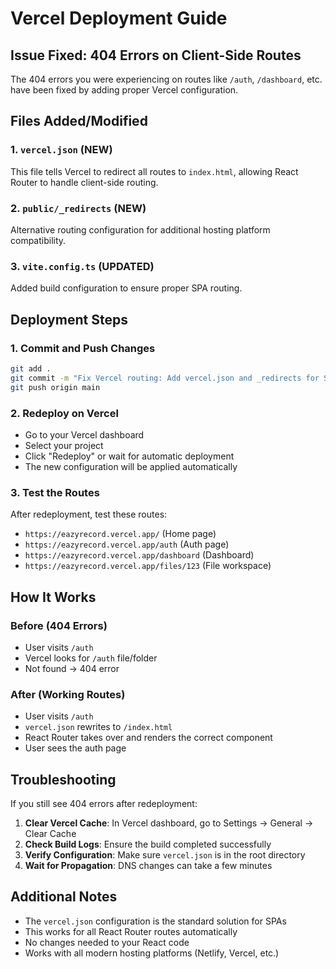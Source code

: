 # Vercel Deployment Guide

## Issue Fixed: 404 Errors on Client-Side Routes

The 404 errors you were experiencing on routes like `/auth`, `/dashboard`, etc. have been fixed by adding proper Vercel configuration.

## Files Added/Modified

### 1. `vercel.json` (NEW)
This file tells Vercel to redirect all routes to `index.html`, allowing React Router to handle client-side routing.

### 2. `public/_redirects` (NEW)
Alternative routing configuration for additional hosting platform compatibility.

### 3. `vite.config.ts` (UPDATED)
Added build configuration to ensure proper SPA routing.

## Deployment Steps

### 1. Commit and Push Changes
```bash
git add .
git commit -m "Fix Vercel routing: Add vercel.json and _redirects for SPA support"
git push origin main
```

### 2. Redeploy on Vercel
- Go to your Vercel dashboard
- Select your project
- Click "Redeploy" or wait for automatic deployment
- The new configuration will be applied automatically

### 3. Test the Routes
After redeployment, test these routes:
- `https://eazyrecord.vercel.app/` (Home page)
- `https://eazyrecord.vercel.app/auth` (Auth page)
- `https://eazyrecord.vercel.app/dashboard` (Dashboard)
- `https://eazyrecord.vercel.app/files/123` (File workspace)

## How It Works

### Before (404 Errors)
- User visits `/auth`
- Vercel looks for `/auth` file/folder
- Not found → 404 error

### After (Working Routes)
- User visits `/auth`
- `vercel.json` rewrites to `/index.html`
- React Router takes over and renders the correct component
- User sees the auth page

## Troubleshooting

If you still see 404 errors after redeployment:

1. **Clear Vercel Cache**: In Vercel dashboard, go to Settings → General → Clear Cache
2. **Check Build Logs**: Ensure the build completed successfully
3. **Verify Configuration**: Make sure `vercel.json` is in the root directory
4. **Wait for Propagation**: DNS changes can take a few minutes

## Additional Notes

- The `vercel.json` configuration is the standard solution for SPAs
- This works for all React Router routes automatically
- No changes needed to your React code
- Works with all modern hosting platforms (Netlify, Vercel, etc.) 